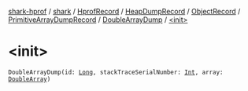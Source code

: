 [shark-hprof](../../../../../../index.md) / [shark](../../../../../index.md) / [HprofRecord](../../../../index.md) / [HeapDumpRecord](../../../index.md) / [ObjectRecord](../../index.md) / [PrimitiveArrayDumpRecord](../index.md) / [DoubleArrayDump](index.md) / [&lt;init&gt;](./-init-.md)

# &lt;init&gt;

`DoubleArrayDump(id: `[`Long`](https://kotlinlang.org/api/latest/jvm/stdlib/kotlin/-long/index.html)`, stackTraceSerialNumber: `[`Int`](https://kotlinlang.org/api/latest/jvm/stdlib/kotlin/-int/index.html)`, array: `[`DoubleArray`](https://kotlinlang.org/api/latest/jvm/stdlib/kotlin/-double-array/index.html)`)`